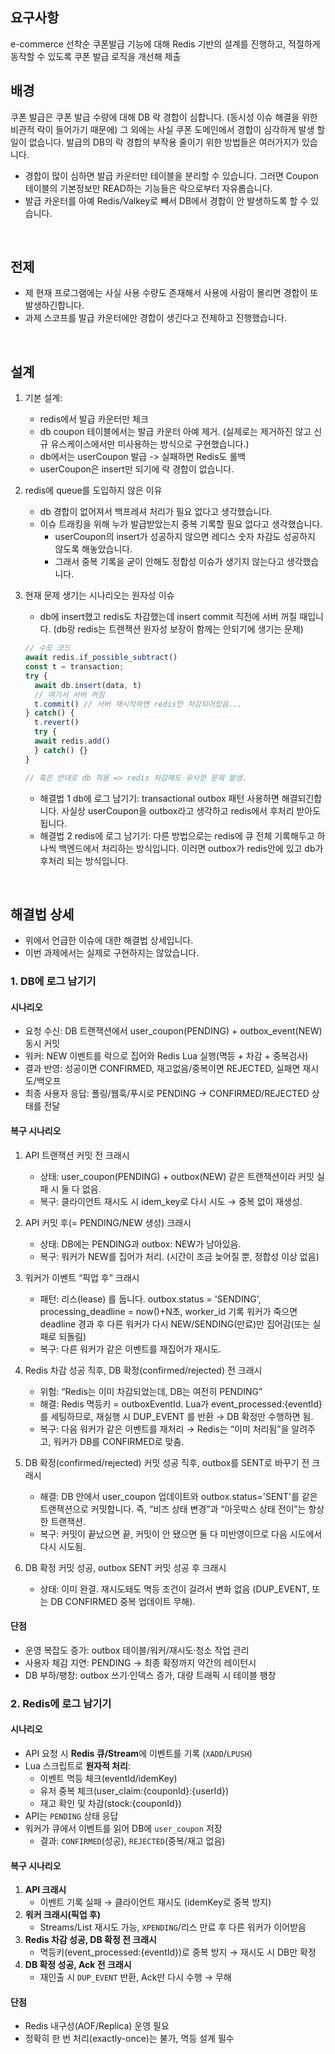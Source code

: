 ## 요구사항

e-commerce 선착순 쿠폰발급 기능에 대해 Redis 기반의 설계를 진행하고, 적절하게 동작할 수 있도록 쿠폰 발급 로직을 개선해 제출

## 배경

쿠폰 발급은 쿠폰 발급 수량에 대해 DB 락 경합이 심합니다. (동시성 이슈 해결을 위한 비관적 락이 들어가기 때문에)
그 외에는 사실 쿠폰 도메인에서 경합이 심각하게 발생 할 일이 없습니다.
발급의 DB의 락 경합의 부작용 줄이기 위한 방법들은 여러가지가 있습니다.

- 경합이 많이 심하면 발급 카운터만 테이블을 분리할 수 있습니다. 그러면 Coupon 테이블의 기본정보만 READ하는 기능들은 락으로부터 자유롭습니다.
- 발급 카운터를 아예 Redis/Valkey로 빼서 DB에서 경합이 안 발생하도록 할 수 있습니다.

<br/>

## 전제

- 제 현재 프로그램에는 사실 사용 수량도 존재해서 사용에 사람이 몰리면 경합이 또 발생하긴합니다.
- 과제 스코프를 발급 카운터에만 경합이 생긴다고 전제하고 진행했습니다.

<br/>

## 설계

1. 기본 설계:
   - redis에서 발급 카운터만 체크
   - db coupon 테이블에서는 발급 카운터 아예 제거. (실제로는 제거하진 않고 신규 유스케이스에서만 미사용하는 방식으로 구현했습니다.)
   - db에서는 userCoupon 발급 -> 실패하면 Redis도 롤백
   - userCoupon은 insert만 되기에 락 경합이 없습니다.

2. redis에 queue를 도입하지 않은 이유
   - db 경합이 없어져서 백프레셔 처리가 필요 없다고 생각했습니다.
   - 이슈 트래킹을 위해 누가 발급받았는지 중복 기록할 필요 없다고 생각했습니다.
     - userCoupon의 insert가 성공하지 않으면 레디스 숫자 차감도 성공하지 않도록 해놓았습니다.
     - 그래서 중복 기록을 굳이 안해도 정합성 이슈가 생기지 않는다고 생각했습니다.

3. 현재 문제 생기는 시나리오는 원자성 이슈
   - db에 insert했고 redis도 차감했는데 insert commit 직전에 서버 꺼질 때입니다. (db랑 redis는 트랜잭션 원자성 보장이 함께는 안되기에 생기는 문제)

   ```ts
   // 수도 코드
   await redis.if_possible_subtract()
   const t = transaction;
   try {
     await db.insert(data, t)
     // 여기서 서버 꺼짐
     t.commit() // 서버 재시작하면 redis만 차감되어있음...
   } catch() {
     t.revert()
     try {
     await redis.add()
     } catch() {}
   }

   // 혹은 반대로 db 적용 => redis 차감해도 유사한 문제 발생.
   ```

   - 해결법 1 db에 로그 남기기: transactional outbox 패턴 사용하면 해결되긴합니다. 사실상 userCoupon을 outbox라고 생각하고 redis에서 후처리 받아도 됩니다.
   - 해결법 2 redis에 로그 남기기: 다른 방법으로는 redis에 큐 전체 기록해두고 하나씩 백엔드에서 처리하는 방식입니다. 이러면 outbox가 redis안에 있고 db가 후처리 되는 방식입니다.

<br/>

## 해결법 상세

- 위에서 언급한 이슈에 대한 해결법 상세입니다.
- 이번 과제에서는 실제로 구현하지는 않았습니다.

### 1. DB에 로그 남기기

#### 시나리오

- 요청 수신: DB 트랜잭션에서 user_coupon(PENDING) + outbox_event(NEW) 동시 커밋
- 워커: NEW 이벤트를 락으로 집어와 Redis Lua 실행(멱등 + 차감 + 중복검사)
- 결과 반영: 성공이면 CONFIRMED, 재고없음/중복이면 REJECTED, 실패면 재시도/백오프
- 최종 사용자 응답: 폴링/웹훅/푸시로 PENDING → CONFIRMED/REJECTED 상태를 전달

#### 복구 시나리오

1. API 트랜잭션 커밋 전 크래시
   - 상태: user_coupon(PENDING) + outbox(NEW) 같은 트랜잭션이라 커밋 실패 시 둘 다 없음.
   - 복구: 클라이언트 재시도 시 idem_key로 다시 시도 → 중복 없이 재생성.

2. API 커밋 후(= PENDING/NEW 생성) 크래시
   - 상태: DB에는 PENDING과 outbox: NEW가 남아있음.
   - 복구: 워커가 NEW를 집어가 처리. (시간이 조금 늦어질 뿐, 정합성 이상 없음)

3. 워커가 이벤트 “픽업 후” 크래시
   - 패턴: 리스(lease) 를 둡니다.
     outbox.status = 'SENDING', processing_deadline = now()+N초, worker_id 기록
     워커가 죽으면 deadline 경과 후 다른 워커가 다시 NEW/SENDING(만료)만 집어감(또는 실패로 되돌림)
   - 복구: 다른 워커가 같은 이벤트를 재집어가 재시도.

4. Redis 차감 성공 직후, DB 확정(confirmed/rejected) 전 크래시
   - 위험: “Redis는 이미 차감되었는데, DB는 여전히 PENDING”
   - 해결: Redis 멱등키 = outboxEventId.
     Lua가 event_processed:{eventId}를 세팅하므로, 재실행 시 DUP_EVENT 를 반환 → DB 확정만 수행하면 됨.
   - 복구: 다음 워커가 같은 이벤트를 재처리 → Redis는 “이미 처리됨”을 알려주고, 워커가 DB를 CONFIRMED로 맞춤.

5. DB 확정(confirmed/rejected) 커밋 성공 직후, outbox를 SENT로 바꾸기 전 크래시
   - 해결: DB 안에서 user_coupon 업데이트와 outbox.status='SENT'를 같은 트랜잭션으로 커밋합니다.
     즉, “비즈 상태 변경”과 “아웃박스 상태 전이”는 항상 한 트랜잭션.
   - 복구: 커밋이 끝났으면 끝, 커밋이 안 됐으면 둘 다 미반영이므로 다음 시도에서 다시 시도됨.

6. DB 확정 커밋 성공, outbox SENT 커밋 성공 후 크래시
   - 상태: 이미 완결. 재시도돼도 멱등 조건이 걸려서 변화 없음 (DUP_EVENT, 또는 DB CONFIRMED 중복 업데이트 무해).

#### 단점

- 운영 복잡도 증가: outbox 테이블/워커/재시도·청소 작업 관리
- 사용자 체감 지연: PENDING → 최종 확정까지 약간의 레이턴시
- DB 부하/팽창: outbox 쓰기·인덱스 증가, 대량 트래픽 시 테이블 팽창

### 2. Redis에 로그 남기기

#### 시나리오

- API 요청 시 **Redis 큐/Stream**에 이벤트를 기록 (`XADD`/`LPUSH`)
- Lua 스크립트로 **원자적 처리**:
  - 이벤트 멱등 체크(eventId/idemKey)
  - 유저 중복 체크(user_claim:{couponId}:{userId})
  - 재고 확인 및 차감(stock:{couponId})
- API는 `PENDING` 상태 응답
- 워커가 큐에서 이벤트를 읽어 DB에 `user_coupon` 저장
  - 결과: `CONFIRMED`(성공), `REJECTED`(중복/재고 없음)

#### 복구 시나리오

1. **API 크래시**
   - 이벤트 기록 실패 → 클라이언트 재시도 (idemKey로 중복 방지)
2. **워커 크래시(픽업 후)**
   - Streams/List 재시도 가능, `XPENDING`/리스 만료 후 다른 워커가 이어받음
3. **Redis 차감 성공, DB 확정 전 크래시**
   - 멱등키(event_processed:{eventId})로 중복 방지 → 재시도 시 DB만 확정
4. **DB 확정 성공, Ack 전 크래시**
   - 재인출 시 `DUP_EVENT` 반환, Ack만 다시 수행 → 무해

#### 단점

- Redis 내구성(AOF/Replica) 운영 필요
- 정확히 한 번 처리(exactly-once)는 불가, 멱등 설계 필수
